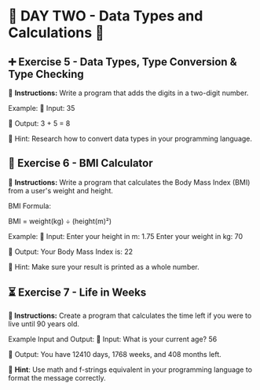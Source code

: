 # 🌟 DAY TWO - Data Types and Calculations 🌟


## ➕ Exercise 5 - Data Types, Type Conversion & Type Checking  
📌 **Instructions:**
Write a program that adds the digits in a two-digit number.

Example:
🔹 Input: 35

🔹 Output: 3 + 5 = 8

📝 Hint: Research how to convert data types in your programming language.


## 🧮 Exercise 6 - BMI Calculator
📌 **Instructions:**
Write a program that calculates the Body Mass Index (BMI) from a user's weight and height.

BMI Formula:

BMI = weight(kg) ÷ (height(m)²)

Example:
🔹 Input: Enter your height in m: 1.75
           Enter your weight in kg: 70

🔹 Output: Your Body Mass Index is:  22

📝 Hint: Make sure your result is printed as a whole number.


## ⏳ Exercise 7 - Life in Weeks
**📌 Instructions:**
Create a program that calculates the time left if you were to live until 90 years old.

Example Input and Output:
🔹 Input: What is your current age? 56

🔹 Output: You have 12410 days, 1768 weeks, and 408 months left.

📝 **Hint**: Use math and f-strings equivalent in your programming language to format the message correctly.



